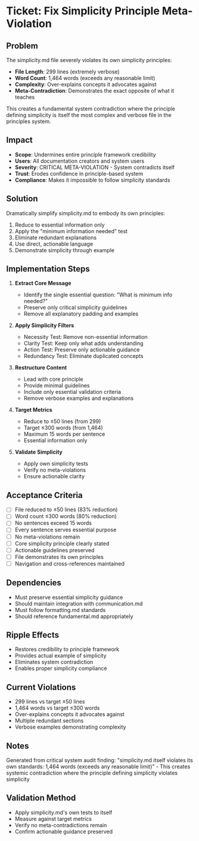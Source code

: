 
# Ticket: Fix Simplicity Principle Meta-Violation

## Problem
The simplicity.md file severely violates its own simplicity principles:

- **File Length**: 299 lines (extremely verbose)
- **Word Count**: 1,464 words (exceeds any reasonable limit)
- **Complexity**: Over-explains concepts it advocates against
- **Meta-Contradiction**: Demonstrates the exact opposite of what it teaches

This creates a fundamental system contradiction where the principle defining simplicity is itself the most complex and verbose file in the principles system.

## Impact
- **Scope**: Undermines entire principle framework credibility
- **Users**: All documentation creators and system users
- **Severity**: CRITICAL META-VIOLATION - System contradicts itself
- **Trust**: Erodes confidence in principle-based system
- **Compliance**: Makes it impossible to follow simplicity standards

## Solution
Dramatically simplify simplicity.md to embody its own principles:
1. Reduce to essential information only
2. Apply the "minimum information needed" test
3. Eliminate redundant explanations
4. Use direct, actionable language
5. Demonstrate simplicity through example

## Implementation Steps
1. **Extract Core Message**
   - Identify the single essential question: "What is minimum info needed?"
   - Preserve only critical simplicity guidelines
   - Remove all explanatory padding and examples

2. **Apply Simplicity Filters**
   - Necessity Test: Remove non-essential information
   - Clarity Test: Keep only what adds understanding
   - Action Test: Preserve only actionable guidance
   - Redundancy Test: Eliminate duplicated concepts

3. **Restructure Content**
   - Lead with core principle
   - Provide minimal guidelines
   - Include only essential validation criteria
   - Remove verbose examples and explanations

4. **Target Metrics**
   - Reduce to ≤50 lines (from 299)
   - Target ≤300 words (from 1,464)
   - Maximum 15 words per sentence
   - Essential information only

5. **Validate Simplicity**
   - Apply own simplicity tests
   - Verify no meta-violations
   - Ensure actionable clarity

## Acceptance Criteria
- [ ] File reduced to ≤50 lines (83% reduction)
- [ ] Word count ≤300 words (80% reduction)
- [ ] No sentences exceed 15 words
- [ ] Every sentence serves essential purpose
- [ ] No meta-violations remain
- [ ] Core simplicity principle clearly stated
- [ ] Actionable guidelines preserved
- [ ] File demonstrates its own principles
- [ ] Navigation and cross-references maintained

## Dependencies
- Must preserve essential simplicity guidance
- Should maintain integration with communication.md
- Must follow formatting.md standards
- Should reference fundamental.md appropriately

## Ripple Effects
- Restores credibility to principle framework
- Provides actual example of simplicity
- Eliminates system contradiction
- Enables proper simplicity compliance

## Current Violations
- 299 lines vs target ≤50 lines
- 1,464 words vs target ≤300 words
- Over-explains concepts it advocates against
- Multiple redundant sections
- Verbose examples demonstrating complexity

## Notes
Generated from critical system audit finding: "simplicity.md itself violates its own standards: 1,464 words (exceeds any reasonable limit)" - This creates systemic contradiction where the principle defining simplicity violates simplicity

## Validation Method
- Apply simplicity.md's own tests to itself
- Measure against target metrics
- Verify no meta-contradictions remain
- Confirm actionable guidance preserved
